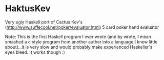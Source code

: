 HaktusKev
==========

Very ugly Haskell port of Cactus Kev&#39;s (http://www.suffecool.net/poker/evaluator.html) 5 card poker hand evaluator

Note: This is the first Haskell program I ever wrote (and by wrote, I mean smashed a c style program from another auther into a language I know little about)...it is very slow and would probably make experienced Haskeller's eyes bleed. It works though :)

